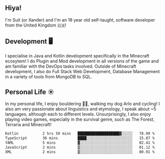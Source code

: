 ## Hiya! 
I'm Suit (or Xander) and I'm an 18 year old self-taught, software developer from the United Kingdom 🇬🇧!

Development 🖥️
---
I specialise in Java and Kotlin development specifically in the Minecraft ecosytem! 
I do Plugin and Mod development in all versions of the game and am familiar with the DevOps tasks involved.
Outside of Minecraft development, I also do Full Stack Web Development, Database Management in a variety of tools from MongoDB to SQL.

Personal Life ☀️
---
In my personal life, I enjoy bouldering 🧗‍♂️, walking my dog Arlo and cycling! I also am very passionate about linguistics and etymology, I speak about ~5 languages, although each to different levels. 
Unsurprisingly, I also enjoy playing video games, especially in the survival genre, such as The Forest, Terraria and Minecraft!
<!--START_SECTION:waka-->

```txt
Kotlin           2 hrs 59 mins   ███████████████████▓░░░░░   78.99 %
TypeScript       36 mins         ████░░░░░░░░░░░░░░░░░░░░░   15.87 %
YAML             5 mins          ▓░░░░░░░░░░░░░░░░░░░░░░░░   02.41 %
JavaScript       2 mins          ▒░░░░░░░░░░░░░░░░░░░░░░░░   01.12 %
XML              2 mins          ▒░░░░░░░░░░░░░░░░░░░░░░░░   00.91 %
```

<!--END_SECTION:waka-->
